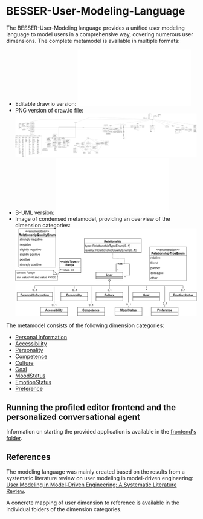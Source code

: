 # BESSER-User-Modeling-Language

The BESSER-User-Modeling language provides a unified user modeling language to model users in a comprehensive way, covering numerous user dimensions. 
The complete metamodel is available in multiple formats:
- Editable draw.io version: ![User Metamodel Draw.io](metamodel/usermetamodel.drawio.xml)
- PNG version of draw.io file: ![User Metamodel image](metamodel/usermetamodel.png)
- B-UML version: ![User Metamodel in BUML](metamodel/usermetamodel_buml.py)
- Image of condensed metamodel, providing an overview of the dimension categories: ![Condensed User Metamodel](metamodel/condensedusermetamodel.png)

The metamodel consists of the following dimension categories: 
- [Personal Information](metamodel/PersonalInformation/)
- [Accessibility](metamodel/Accessibility/)
- [Personality](metamodel/Personality/)
- [Competence](metamodel/Competence/)
- [Culture](metamodel/Culture/)
- [Goal](metamodel/Goal/)
- [MoodStatus](metamodel/MoodStatus/)
- [EmotionStatus](metamodel/EmotionStatus/)
- [Preference](metamodel/Preference/)


## Running the profiled editor frontend and the personalized conversational agent

Information on starting the provided application is available in the [frontend's folder](frontend/).


## References
The modeling language was mainly created based on the results from a systematic literature review on user modeling in model-driven engineering: [User Modeling in Model-Driven Engineering: A Systematic Literature Review](https://arxiv.org/abs/2412.15871).

A concrete mapping of user dimension to reference is available in the individual folders of the dimension categories. 
